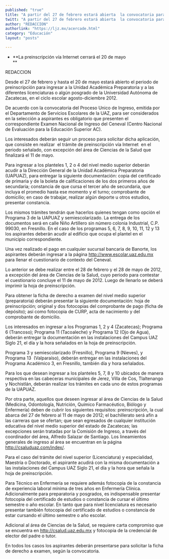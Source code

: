 ```yaml
---
published: "true"
title: "A partir del 27 de febrero estará abierta  la convocatoria para ingresar a la UAZ"
twitt: "A partir del 27 de febrero estará abierta  la convocatoria para ingresar a la UAZ"
author: "REDACCION"
authorlink: "https://ljz.mx/acercade.html"
category: "Educación"
layout: "posts"

---
```


*   **La preinscripción vía Internet cerrará el 20 de mayo  
    **


  REDACCION



  Desde el 27 de febrero y hasta el 20 de mayo estará abierto el periodo de preinscripción para ingresar a la Unidad Académica Preparatoria y a las diferentes licenciaturas o algún posgrado de la Universidad Autónoma de Zacatecas, en el ciclo escolar agosto-diciembre 2012.



  De acuerdo con la convocatoria del Proceso Unico de Ingreso, emitida por el Departamento de Servicios Escolares de la UAZ, para ser considerados en la selección a aspirantes es obligatorio que presenten el correspondiente Examen Nacional de Ingreso del Ceneval (Centro Nacional de Evaluación para la Educación Superior AC).



  Los interesados deberán seguir un proceso para solicitar dicha aplicación, que consiste en realizar  el trámite de preinscripción vía Internet  en el periodo señalado, con excepción del área de Ciencias de la Salud que finalizará el 11 de mayo.



  Para ingresar a los planteles 1, 2 o 4 del nivel medio superior deberán acudir a la Dirección General de la Unidad Académica Preparatoria (UAPUAZ), para entregar la siguiente documentación: copia del certificado de primaria y de la boleta de calificaciones de los dos primeros años de secundaria; constancia de que cursa el tercer año de secundaria, que incluya el promedio hasta ese momento y el turno; comprobante de domicilio; en caso de trabajar, realizar algún deporte u otros estudios, presentar constancia.



  Los mismos trámites tendrán que hacerlos quienes tengan como opción el Programa 3 de la UAPUAZ y semiescolarizado. La entrega de los documentos será en calle Niño Artillero sin número colonia Industrial, C.P. 99030, en Fresnillo. En el caso de los programas 5, 6, 7, 8, 9, 10, 11, 12 y 13 los aspirantes deberán acudir al edificio que ocupa el plantel en el municipio correspondiente.



  Una vez realizado el pago en cualquier sucursal bancaria de Banorte, los aspirantes deberán ingresar a la página http://www.escolar.uaz.edu.mx para llenar el cuestionario de contexto del Ceneval.



  Lo anterior se debe realizar entre el 28 de febrero y el 28 de mayo de 2012, a excepción del área de Ciencias de la Salud, cuyo periodo para contestar el cuestionario concluye el 11 de mayo de 2012. Luego de llenarlo se deberá imprimir la hoja de preinscripción.



  Para obtener la ficha de derecho a examen del nivel medio superior (preparatoria) deberán presentar la siguiente documentación: hoja de preinscripción; original y dos fotocopias del comprobante de pago (ficha de depósito); así como fotocopia de CURP, acta de nacimiento y del comprobante de domicilio.



  Los interesados en ingresar a los Programas 1, 2 y 4 (Zacatecas); Programa 6 (Trancoso); Programa 11 (Tacoaleche) y Programa 12 (Ojo de Agua), deberán entregar la documentación en las instalaciones del Campus UAZ Siglo 21, el día y la hora señalados en la hoja de preinscripción.



  Programa 3 y semiescolarizado (Fresnillo), Programa 9 (Nieves), y Programa 13  (Valparaíso), deberán entregar en las instalaciones del Programa Académico 3, en Fresnillo, también día y hora señalados.



  Para los que desean ingresar a los planteles 5, 7, 8 y 10 ubicados de manera respectiva en las cabeceras municipales de Jerez, Villa de Cos, Tlaltenango y Nochistlán, deberán realizar los trámites en cada uno de estos programas de la UAPUAZ.



  Por otra parte, aquellos que deseen ingresar al área de Ciencias de la Salud (Medicina, Odontología, Nutrición, Químico Farmacéutico, Biólogo y Enfermería) deben de cubrir los siguientes requisitos: preinscripción, la cual abarca del 27 de febrero al 11 de mayo de 2012; el bachillerato será afín a las carreras que se ofertan; que sean egresados de cualquier institución educativa del nivel medio superior del estado de Zacatecas; las excepciones serán tratadas por la Comisión de Ingreso, a través del coordinador del área, Alfredo Salazar de Santiago. Los lineamientos generales de ingreso al área se encuentran en la página http://csaluduaz.com/index/.



  Para el caso del trámite del nivel superior (Licenciatura) y especialidad, Maestría o Doctorado, el aspirante acudirá con la misma documentación a las instalaciones del Campus UAZ Siglo 21, el día y la hora que señala la hoja de preinscripción.



  Para Técnico en Enfermería se requiere además fotocopia de la constancia de experiencia laboral mínima de tres años en Enfermería Clínica. Adicionalmente para preparatoria y posgrados, es indispensable presentar fotocopia del certificado de estudios o constancia de cursar el último semestre o año escolar. En tanto que para nivel licenciatura es necesario presentar también fotocopia del certificado de estudios o constancia de estar cursando el último semestre o año escolar.



  Adicional al área de Ciencias de la Salud, se requiere carta compromiso que se encuentra en http://csalud.uaz.edu.mx y fotocopia de la credencial de elector del padre o tutor.



  En todos los casos los aspirantes deberán presentarse para solicitar la ficha de derecho a examen, según la convocatoria.

